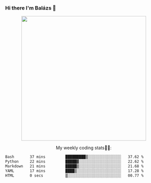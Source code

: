 ### Hi there I'm Balázs 👋
  
<p align="center">
  <img width="400" src="https://github-readme-stats.vercel.app/api/top-langs/?username=bkutasi&size_weight=0.5&count_weight=0.5&hide=jupyter%20notebook&layout=compact&theme=tokyonight">
</p>
<p align="center">
My weekly coding stats👨‍💻:
</p>
<!--START_SECTION:waka-->

```txt
Bash       37 mins         █████████▒░░░░░░░░░░░░░░░   37.62 %
Python     22 mins         █████▓░░░░░░░░░░░░░░░░░░░   22.62 %
Markdown   21 mins         █████▒░░░░░░░░░░░░░░░░░░░   21.68 %
YAML       17 mins         ████▒░░░░░░░░░░░░░░░░░░░░   17.28 %
HTML       0 secs          ▒░░░░░░░░░░░░░░░░░░░░░░░░   00.77 %
```

<!--END_SECTION:waka-->



<!--
**bkutasi/bkutasi** is a ✨ _special_ ✨ repository because its `README.md` (this file) appears on your GitHub profile.

Here are some ideas to get you started:

- 🔭 I’m currently working on ...
- 🌱 I’m currently learning ...
- 👯 I’m looking to collaborate on ...
- 🤔 I’m looking for help with ...
- 💬 Ask me about ...
- 📫 How to reach me: ...
- 😄 Pronouns: ...
- ⚡ Fun fact: ...
-->
